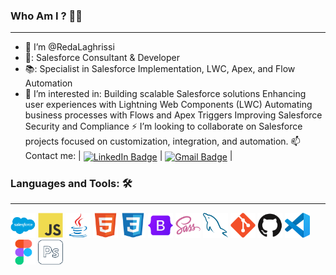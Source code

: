 ### Who Am I ? :technologist: 
---

- 👋 I’m @RedaLaghrissi
- 💼: Salesforce Consultant & Developer
- 📚: Specialist in Salesforce Implementation, LWC, Apex, and Flow Automation
- :telescope: I’m interested in:
Building scalable Salesforce solutions
Enhancing user experiences with Lightning Web Components (LWC)
Automating business processes with Flows and Apex Triggers
Improving Salesforce Security and Compliance
:zap: I’m looking to collaborate on Salesforce projects focused on customization, integration, and automation.
📫 Contact me:
| <a href="https://www.linkedin.com/in/laghrissireda/"><img align="center" src="https://img.shields.io/badge/LinkedIn-blue?style=for-the-badge&logo=linkedin&logoColor=white" alt="LinkedIn Badge" /></a> | <a href="mailto:laghrissi.reda01@gmail.com"><img align="center" src="https://img.shields.io/badge/Gmail-red?style=for-the-badge&logo=gmail&logoColor=white" alt="Gmail Badge"/></a> |


### Languages and Tools:  :hammer_and_wrench:
---

<div>
  <!-- Salesforce -->
  <img src="https://github.com/devicons/devicon/blob/master/icons/salesforce/salesforce-original.svg" title="Salesforce" alt="Salesforce" width="40" height="40"/>
  
  <!-- Programming Languages -->
  <img src="https://github.com/devicons/devicon/blob/master/icons/javascript/javascript-original.svg" title="JavaScript" alt="JavaScript" width="40" height="40"/>
  <img src="https://github.com/devicons/devicon/blob/master/icons/java/java-original.svg" title="Java" alt="Java" width="40" height="40"/>

  <!-- Front-End -->
  <img src="https://github.com/devicons/devicon/blob/master/icons/html5/html5-original.svg" title="HTML5" alt="HTML5" width="40" height="40"/>
  <img src="https://github.com/devicons/devicon/blob/master/icons/css3/css3-original.svg" title="CSS3" alt="CSS3" width="40" height="40"/>
  <img src="https://github.com/devicons/devicon/blob/master/icons/bootstrap/bootstrap-original.svg" title="Bootstrap" alt="Bootstrap" width="40" height="40"/>
  <img src="https://github.com/devicons/devicon/blob/master/icons/sass/sass-original.svg" title="Sass" alt="Sass" width="40" height="40"/>

  <!-- Databases -->
  <img src="https://github.com/devicons/devicon/blob/master/icons/mysql/mysql-original.svg" title="MySQL" alt="MySQL" width="40" height="40"/>

  <!-- Tools -->
  <img src="https://github.com/devicons/devicon/blob/master/icons/git/git-original.svg" title="Git" alt="Git" width="40" height="40"/>
  <img src="https://github.com/devicons/devicon/blob/master/icons/github/github-original.svg" title="GitHub" alt="GitHub" width="40" height="40"/>
  <img src="https://github.com/devicons/devicon/blob/master/icons/vscode/vscode-original.svg" title="VS Code" alt="VS Code" width="40" height="40"/>

  <!-- Design Tools -->
  <img src="https://github.com/devicons/devicon/blob/master/icons/figma/figma-original.svg" title="Figma" alt="Figma" width="40" height="40"/>
  <img src="https://github.com/devicons/devicon/blob/master/icons/photoshop/photoshop-line.svg" title="Photoshop" alt="Photoshop" width="40" height="40"/>

</div>



